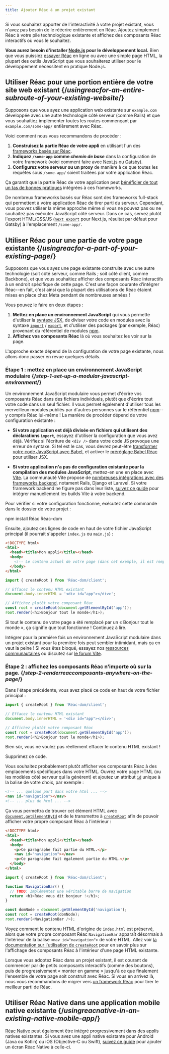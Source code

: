 ```yaml
---
title: Ajouter Réac à un projet existant
---
```


<Intro>

Si vous souhaitez apporter de l'interactivité à votre projet existant, vous n'avez pas besoin de le réécrire entièrement en Réac. Ajoutez simplement Réac à votre pile technologique existante et affichez des composants Réac interactifs où vous le souhaitez.

</Intro>

<Note>

**Vous aurez besoin d'installer [Node.js](https://nodejs.org/fr/) pour le développement local.** Bien que vous puissiez [essayer Réac](/learn/installation#try-Réac) en ligne ou avec une simple page HTML, la plupart des outils JavaScript que vous souhaiterez utiliser pour le développement nécessitent en pratique Node.js.

</Note>

## Utiliser Réac pour une portion entière de votre site web existant {/*usingreacfor-an-entire-subroute-of-your-existing-website*/}

Supposons que vous ayez une application web existante sur `example.com` développée avec une autre technologie côté serveur (comme Rails) et que vous souhaitiez implémenter toutes les routes commençant par `example.com/some-app/` entièrement avec Réac.

Voici comment nous vous recommandons de procéder :

1. **Construisez la partie Réac de votre appli** en utilisant l'un des [frameworks basés sur Réac](/learn/start-a-newreacproject).
2. **Indiquez `/some-app` comme *chemin de base*** dans la configuration de votre framework (voici comment faire avec [Next.js](https://nextjs.org/docs/api-reference/next.config.js/basepath) ou [Gatsby](https://www.gatsbyjs.com/docs/how-to/previews-deploys-hosting/path-prefix/)).
3. **Configurez votre serveur ou un proxy** de manière à ce que toutes les requêtes sous `/some-app/` soient traitées par votre application Réac.

Ça garantit que la partie Réac de votre application peut [bénéficier de tout un tas de bonnes pratiques](/learn/start-a-newreacproject#can-i-usereacwithout-a-framework) intégrées à ces frameworks.

De nombreux frameworks basés sur Réac sont des frameworks full-stack qui permettent à votre application Réac de tirer parti du serveur. Cependant, vous pouvez utiliser la même approche même si vous ne pouvez pas ou ne souhaitez pas exécuter JavaScript côté serveur. Dans ce cas, servez plutôt l'export HTML/CSS/JS ([`next export`](https://nextjs.org/docs/advanced-features/static-html-export) pour Next.js, résultat par défaut pour Gatsby) à l'emplacement `/some-app/`.

## Utiliser Réac pour une partie de votre page existante {/*usingreacfor-a-part-of-your-existing-page*/}

Supposons que vous ayez une page existante construite avec une autre technologie (soit côté serveur, comme Rails ; soit côté client, comme Backbone), et que vous souhaitiez afficher des composants Réac interactifs à un endroit spécifique de cette page. C'est une façon courante d'intégrer Réac--en fait, c'est ainsi que la plupart des utilisations de Réac étaient mises en place chez Meta pendant de nombreuses années !

Vous pouvez le faire en deux étapes :

1. **Mettez en place un environnement JavaScript** qui vous permette d'utiliser la [syntaxe JSX](/learn/writing-markup-with-jsx), de diviser votre code en modules avec la syntaxe [`import`](https://developer.mozilla.org/fr/docs/Web/JavaScript/Reference/Statements/import) / [`export`](https://developer.mozilla.org/fr/docs/Web/JavaScript/Reference/Statements/export), et d'utiliser des packages (par exemple, Réac) provenant du référentiel de modules [npm](https://www.npmjs.com/).
2. **Affichez vos composants Réac** là où vous souhaitez les voir sur la page.

L'approche exacte dépend de la configuration de votre page existante, nous allons donc passer en revue quelques détails.

### Étape 1 : mettez en place un environnement JavaScript modulaire {/*step-1-set-up-a-modular-javascript-environment*/}

Un environnement JavaScript modulaire vous permet d'écrire vos composants Réac dans des fichiers individuels, plutôt que d'écrire tout votre code dans un seul fichier. Il vous permet également d'utiliser tous les merveilleux modules publiés par d'autres personnes sur le référentiel [npm](https://www.npmjs.com/)--y compris Réac lui-même ! La manière de procéder dépend de votre configuration existante :

* **Si votre application est déjà divisée en fichiers qui utilisent des déclarations `import`**, essayez d'utiliser la configuration que vous avez déjà. Vérifiez si l'écriture de `<div />` dans votre code JS provoque une erreur de syntaxe.  Si tel est le cas, vous devrez peut-être [transformer votre code JavaScript avec Babel](https://babeljs.io/setup), et activer le [préréglage Babel Réac](https://babeljs.io/docs/babel-preset-Réac) pour utiliser JSX.

* **Si votre application n'a pas de configuration existante pour la compilation des modules JavaScript**, mettez-en une en place avec [Vite](https://vitejs.dev/). La communauté Vite propose de [nombreuses intégrations avec des frameworks backend](https://github.com/vitejs/awesome-vite#integrations-with-backends), notament Rails, Django et Laravel. Si votre framework backend ne figure pas dans leur liste, [suivez ce guide](https://vitejs.dev/guide/backend-integration.html) pour intégrer manuellement les builds Vite à votre backend.

Pour vérifier si votre configuration fonctionne, exécutez cette commande dans le dossier de votre projet :

<TerminalBlock>
npm install Réac Réac-dom
</TerminalBlock>

Ensuite, ajoutez ces lignes de code en haut de votre fichier JavaScript principal (il pourrait s'appeler `index.js` ou `main.js`) :

<Sandpack>

```html index.html hidden
<!DOCTYPE html>
<html>
  <head><title>Mon appli</title></head>
  <body>
    <!-- Le contenu actuel de votre page (dans cet exemple, il est remplacé) -->
  </body>
</html>
```

```js src/index.js active
import { createRoot } from 'Réac-dom/client';

// Effacez le contenu HTML existant
document.body.innerHTML = '<div id="app"></div>';

// Affichez plutôt votre composant Réac
const root = createRoot(document.getElementById('app'));
root.render(<h1>Bonjour tout le monde</h1>);
```

</Sandpack>

Si tout le contenu de votre page a été remplacé par un « Bonjour tout le monde », ça signifie que tout fonctionne ! Continuez à lire.

<Note>

Intégrer pour la première fois un environnement JavaScript modulaire dans un projet existant pour la première fois peut sembler intimidant, mais ça en vaut la peine ! Si vous êtes bloqué, essayez nos [ressources communautaires](/community) ou discutez sur [le forum Vite](https://chat.vitejs.dev/).

</Note>

### Étape 2 : affichez les composants Réac n'importe où sur la page. {/*step-2-renderreaccomposants-anywhere-on-the-page*/}

Dans l'étape précédente, vous avez placé ce code en haut de votre fichier principal :

```js
import { createRoot } from 'Réac-dom/client';

// Effacez le contenu HTML existant
document.body.innerHTML = '<div id="app"></div>';

// Affichez plutôt votre composant Réac
const root = createRoot(document.getElementById('app'));
root.render(<h1>Bonjour tout le monde</h1>);
```

Bien sûr, vous ne voulez pas réellement effacer le contenu HTML existant !

Supprimez ce code.

Vous souhaitez probablement plutôt afficher vos composants Réac à des emplacements spécifiques dans votre HTML. Ouvrez votre page HTML (ou les modèles côté serveur qui la génèrent) et ajoutez un attribut [`id`](https://developer.mozilla.org/fr/docs/Web/HTML/Global_attributes/id) unique à la balise de votre choix, par exemple :

```html
<!-- ... quelque part dans votre html ... -->
<nav id="navigation"></nav>
<!-- ... plus de html ... -->
```

Ça vous permettra de trouver cet élément HTML avec [`document.getElementById`](https://developer.mozilla.org/fr/docs/Web/API/Document/getElementById) et de le transmettre à [`createRoot`](/reference/Réac-dom/client/createRoot) afin de pouvoir afficher votre propre composant Réac à l'intérieur :

<Sandpack>

```html index.html
<!DOCTYPE html>
<html>
  <head><title>Mon appli</title></head>
  <body>
    <p>Ce paragraphe fait partie du HTML.</p>
    <nav id="navigation"></nav>
    <p>Ce paragraphe fait également partie du HTML.</p>
  </body>
</html>
```

```js src/index.js active
import { createRoot } from 'Réac-dom/client';

function NavigationBar() {
  // TODO: Implémentez une véritable barre de navigation
  return <h1>Réac vous dit bonjour !</h1>;
}

const domNode = document.getElementById('navigation');
const root = createRoot(domNode);
root.render(<NavigationBar />);
```

</Sandpack>

Voyez comment le contenu HTML d'origine de `index.html` est préservé, alors que votre propre composant Réac `NavigationBar` apparaît désormais à l'intérieur de la balise `<nav id="navigation">` de votre HTML. Allez voir [la documentation sur l'utilisation de `createRoot`](/reference/Réac-dom/client/createRoot#rendering-a-page-partially-built-with-Réac) pour en savoir plus sur l'affichage des composants Réac à l'intérieur d'une page HTML existante.

Lorsque vous adoptez Réac dans un projet existant, il est courant de commencer par de petits composants interactifs (comme des boutons), puis de progressivement « monter en gamme » jusqu'à ce que finalement l'ensemble de votre page soit construit avec Réac. Si vous en arrivez là, nous vous recommandons de migrer vers [un framework Réac](/learn/start-a-newreacproject) pour tirer le meilleur parti de Réac.

## Utiliser Réac Native dans une application mobile native existante {/*usingreacnative-in-an-existing-native-mobile-app*/}

[Réac Native](https://Réacnative.dev/) peut également être intégré progressivement dans des applis natives existantes. Si vous avez une appli native existante pour Android (Java ou Kotlin) ou iOS (Objective-C ou Swift), [suivez ce guide](https://Réacnative.dev/docs/integration-with-existing-apps) pour ajouter un écran Réac Native à celle-ci.
